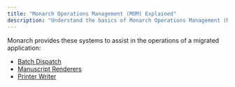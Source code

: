 ```yaml
---
title: "Monarch Operations Management (MOM) Explained"
description: "Understand the basics of Monarch Operations Management (MOM). This essential resource is tailored for system administrators, operations managers, and IT professionals tasked with overseeing the smooth running of the Monarch system."
---
```


Monarch provides these systems to assist in the operations of a migrated  application:
 - [Batch Dispatch](batch-dispatch.html)
 - [Manuscript Renderers](manuscript-renderer.html)
 - [Printer Writer](printer-writer.html)

 


